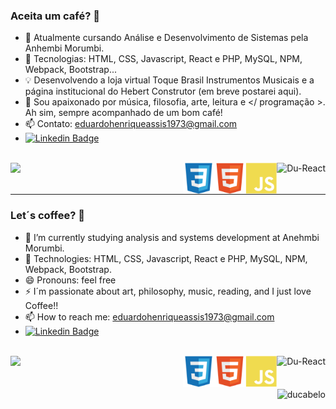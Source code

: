 ### Aceita um café? 👋

<!--
**Ducabelo/ducabelo** is a ✨ _special_ ✨ repository because its `README.md` (this file) appears on your GitHub profile.

Here are some ideas to get you started:
-->
- 🔭 Atualmente cursando Análise e Desenvolvimento de Sistemas pela Anhembi Morumbi.
- 🌱 Tecnologias: HTML, CSS, Javascript, React e PHP, MySQL, NPM, Webpack, Bootstrap...
- 💡  Desenvolvendo a loja virtual Toque Brasil Instrumentos Musicais e a página institucional do Hebert Construtor (em breve postarei aqui).
- 🎸 Sou apaixonado por música, filosofia, arte, leitura e </ programação >. Ah sim, sempre acompanhado de um bom café!
- 📫 Contato: eduardohenriqueassis1973@gmail.com
- [![Linkedin Badge](https://img.shields.io/badge/-Eduardo-blue?style=flat-square&logo=Linkedin&logoColor=white&link=https://www.linkedin.com/in/eduardo-henrique-de-assis/)](https://www.linkedin.com/in/eduardo-henrique-de-assis/)

<div style="display: inline_block"><br>
  <img align="right" alt="Du-React" height="50" src= "https://img.shields.io/badge/React-20232A?style=for-the-badge&logo=react&logoColor=61DAFB">
  <img align="right" alt="Du-Js" height="50" src="https://raw.githubusercontent.com/devicons/devicon/master/icons/javascript/javascript-plain.svg"> 
  <img align="right" alt="Du-HTML" height="50" src="https://raw.githubusercontent.com/devicons/devicon/master/icons/html5/html5-original.svg">
  <img align="right" alt="Du-CSS" height="50"  src="https://raw.githubusercontent.com/devicons/devicon/master/icons/css3/css3-original.svg"> 
  <img src="https://www.codewars.com/users/ducabelo/badges/large">
  </div><br>
  
----

### Let´s coffee? 👋


- 🔭 I’m currently studying analysis and systems development at Anehmbi Morumbi.
- 🌱 Technologies: HTML, CSS, Javascript, React e PHP, MySQL, NPM, Webpack, Bootstrap.
- 😄 Pronouns: feel free
- ⚡ I´m passionate about art, philosophy, music, reading, <programming /> and I just love Coffee!!
- 📫 How to reach me: eduardohenriqueassis1973@gmail.com  
- [![Linkedin Badge](https://img.shields.io/badge/-Eduardo-blue?style=flat-square&logo=Linkedin&logoColor=white&link=https://www.linkedin.com/in/eduardo-henrique-de-assis/)](https://www.linkedin.com/in/eduardo-henrique-de-assis/)     
  

  
  




 

<div style="display: inline_block"><br>
  <img align="right" alt="Du-React" height="50" src= "https://img.shields.io/badge/React-20232A?style=for-the-badge&logo=react&logoColor=61DAFB">
  <img align="right" alt="Du-Js" height="50" src="https://raw.githubusercontent.com/devicons/devicon/master/icons/javascript/javascript-plain.svg"> 
  <img align="right" alt="Du-HTML" height="50" src="https://raw.githubusercontent.com/devicons/devicon/master/icons/html5/html5-original.svg">
  <img align="right" alt="Du-CSS" height="50"  src="https://raw.githubusercontent.com/devicons/devicon/master/icons/css3/css3-original.svg"> 
  <img src="https://www.codewars.com/users/ducabelo/badges/large">
  </div><br><br>
  
  
  <div style="display: inline_block">
  <img align="right" src="https://github-readme-stats.vercel.app/api?username=ducabelo&show_icons=true&count_private=true" alt="ducabelo" />

</div>




